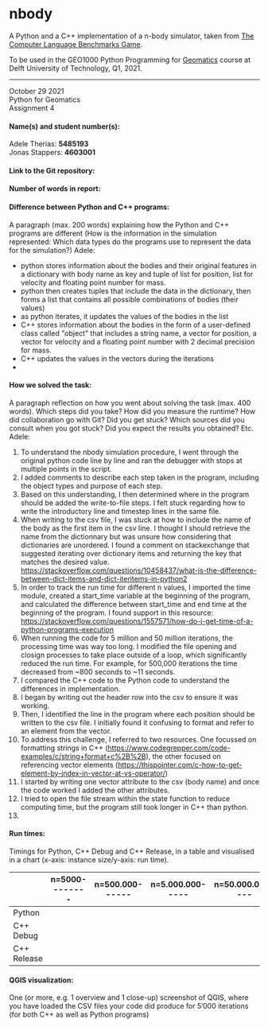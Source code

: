 # nbody

A Python and a C++ implementation of a n-body simulator, taken from [The Computer Language Benchmarks Game](https://salsa.debian.org/benchmarksgame-team/benchmarksgame/).

To be used in the GEO1000 Python Programming for [Geomatics](https://www.tudelft.nl/onderwijs/opleidingen/masters/gm/msc-geomatics) course at Delft University of Technology, Q1, 2021.

--- 

October 29 2021  
Python for Geomatics  
Assignment 4

#### Name(s) and student number(s):
Adele Therias: **5485193**  
Jonas Stappers: **4603001**

#### Link to the Git repository:

#### Number of words in report:

#### Difference between Python and C++ programs:
A paragraph (max. 200 words) explaining how the Python and C++ programs are different (How is the information in the simulation represented: Which data types do the programs use to represent the data for the simulation?)
Adele:
- python stores information about the bodies and their original features in a dictionary with body name as key and tuple of list for position, list for velocity and floating point number for mass.
- python then creates tuples that include the data in the dictionary, then forms a list that contains all possible combinations of bodies (their values)
- as python iterates, it updates the values of the bodies in the list
- C++ stores information about the bodies in the form of a user-defined class called "object" that includes a string name, a vector for position, a vector for velocity and a floating point number with 2 decimal precision for mass.
- C++ updates the values in the vectors during the iterations
- 
#### How we solved the task:
A paragraph reflection on how you went about solving the task (max. 400 words). Which steps did you take? How did you measure the runtime? How did collaboration go with Git? Did you get stuck? Which sources did you consult when you got stuck? Did you expect the results you obtained? Etc.
Adele:
1. To understand the nbody simulation procedure, I went through the original python code line by line and ran the debugger with stops at multiple points in the script.
2. I added comments to describe each step taken in the program, including the object types and purpose of each step.
3. Based on this understanding, I then determined where in the program should be added the write-to-file steps. I felt stuck regarding how to write the introductory line and timestep lines in the same file.
4. When writing to the csv file, I was stuck at how to include the name of the body as the first item in the csv line. I thought I should retrieve the name from the dictionnary but was 
unsure how considering that dictionaries are unordered. I found a comment on stackexchange that suggested iterating over dictionary items and returning the key that matches the desired value. https://stackoverflow.com/questions/10458437/what-is-the-difference-between-dict-items-and-dict-iteritems-in-python2 
5. In order to track the run time for different n values, I imported the time module, created a start_time variable at the beginning of the program, and calculated the difference between start_time and end time at the beginning of the program. I found support in this resource: https://stackoverflow.com/questions/1557571/how-do-i-get-time-of-a-python-programs-execution
6. When running the code for 5 million and 50 million iterations, the processing time was way too long. I modified the file opening and closign processes to take place outside of a loop, which significantly reduced the run time. For example, for 500,000 iterations the time decreased from ~800 seconds to ~11 seconds.
7. I compared the C++ code to the Python code to understand the differences in implementation.
8. I began by writing out the header row into the csv to ensure it was working.
9. Then, I identified the line in the program where each position should be written to the csv file. I initially found it confusing to format and refer to an element from the vector.
10. To address this challenge, I referred to two resources. One focussed on formatting strings in C++ (https://www.codegrepper.com/code-examples/c/string+format+c%2B%2B), the other focused on referencing vector elements (https://thispointer.com/c-how-to-get-element-by-index-in-vector-at-vs-operator/)
11. I started by writing one vector attribute to the csv (body name) and once the code worked I added the other attributes.
12. I tried to open the file stream within the state function to reduce computing time, but the program still took longer in C++ than python.
13. 
#### Run times:
Timings for Python, C++ Debug and C++ Release, in a table and visualised in a chart (x-axis: instance size/y-axis: run time).

|             | n=5000--------| n=500.000------| n=5.000.000-----| n=50.000.000----|
|-------------|---------------|----------------|-----------------|-----------------|
| Python      | |  |  | |
| C++ Debug   |  ||  |              |
| C++ Release |  |  | |              |

#### QGIS visualization:
One (or more, e.g. 1 overview and 1 close-up) screenshot of QGIS, where you have loaded the CSV files your code did produce for 5’000 iterations (for both C++ as well as Python programs) 
